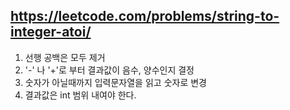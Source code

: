 https://leetcode.com/problems/string-to-integer-atoi/
---
1. 선행 공백은 모두 제거 
2. '-' 나 '+'로 부터 결과값이 음수, 양수인지  결정 
3. 숫자가 아닐때까지 입력문자열을 읽고 숫자로 변경 
4. 결과값은 int 범위 내여야 한다.